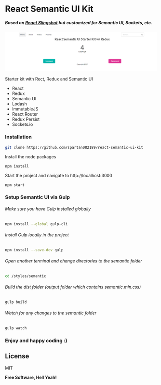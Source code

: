 # React Semantic UI Kit

##### Based on [React Slingshot](https://github.com/coryhouse/react-slingshot) but customized for Semantic UI, Sockets, etc.

![Demo screenshot](/src/assets/images/demo.png)

Starter kit with Rect, Redux and Semantic UI

  - React
  - Redux
  - Semantic UI
  - Lodash
  - ImmutableJS
  - React Router
  - Redux Persist
  - Sockets.io

### Installation

```sh
git clone https://github.com/spartan082189/react-semantic-ui-kit
```
Install the node packages
```sh
npm install
```
Start the project and navigate to http://localhost:3000
```sh
npm start
```

### Setup Semantic UI via Gulp

###### Make sure you have Gulp installed globally
```sh
npm install --global gulp-cli
```
###### Install Gulp locally in the project
```sh
npm install --save-dev gulp
```
###### Open another terminal and change directories to the semantic folder
```sh
cd /styles/semantic
```
###### Build the dist folder (output folder which contains semantic.min.css)
```sh
gulp build
```
###### Watch for any changes to the semantic folder
```sh
gulp watch
```

### Enjoy and happy coding :)
License
----

MIT


**Free Software, Hell Yeah!**
